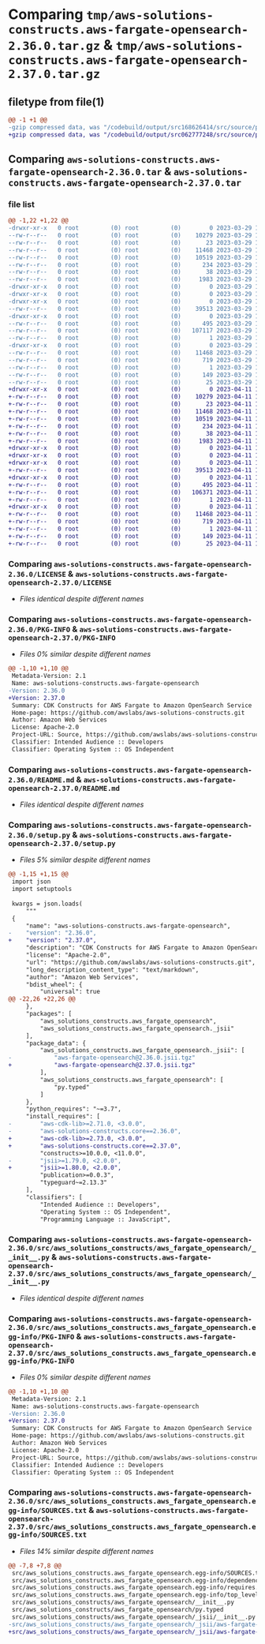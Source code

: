 # Comparing `tmp/aws-solutions-constructs.aws-fargate-opensearch-2.36.0.tar.gz` & `tmp/aws-solutions-constructs.aws-fargate-opensearch-2.37.0.tar.gz`

## filetype from file(1)

```diff
@@ -1 +1 @@
-gzip compressed data, was "/codebuild/output/src168626414/src/source/patterns/@aws-solutions-constructs/aws-fargate-opensearch/dist/python/aws-solutions-c", last modified: Wed Mar 29 17:48:09 2023, max compression
+gzip compressed data, was "/codebuild/output/src062777248/src/source/patterns/@aws-solutions-constructs/aws-fargate-opensearch/dist/python/aws-solutions-c", last modified: Tue Apr 11 17:42:39 2023, max compression
```

## Comparing `aws-solutions-constructs.aws-fargate-opensearch-2.36.0.tar` & `aws-solutions-constructs.aws-fargate-opensearch-2.37.0.tar`

### file list

```diff
@@ -1,22 +1,22 @@
-drwxr-xr-x   0 root         (0) root         (0)        0 2023-03-29 17:48:09.000000 aws-solutions-constructs.aws-fargate-opensearch-2.36.0/
--rw-r--r--   0 root         (0) root         (0)    10279 2023-03-29 17:47:57.000000 aws-solutions-constructs.aws-fargate-opensearch-2.36.0/LICENSE
--rw-r--r--   0 root         (0) root         (0)       23 2023-03-29 17:47:57.000000 aws-solutions-constructs.aws-fargate-opensearch-2.36.0/MANIFEST.in
--rw-r--r--   0 root         (0) root         (0)    11468 2023-03-29 17:48:09.000000 aws-solutions-constructs.aws-fargate-opensearch-2.36.0/PKG-INFO
--rw-r--r--   0 root         (0) root         (0)    10519 2023-03-29 17:47:57.000000 aws-solutions-constructs.aws-fargate-opensearch-2.36.0/README.md
--rw-r--r--   0 root         (0) root         (0)      234 2023-03-29 17:47:57.000000 aws-solutions-constructs.aws-fargate-opensearch-2.36.0/pyproject.toml
--rw-r--r--   0 root         (0) root         (0)       38 2023-03-29 17:48:09.000000 aws-solutions-constructs.aws-fargate-opensearch-2.36.0/setup.cfg
--rw-r--r--   0 root         (0) root         (0)     1983 2023-03-29 17:47:57.000000 aws-solutions-constructs.aws-fargate-opensearch-2.36.0/setup.py
-drwxr-xr-x   0 root         (0) root         (0)        0 2023-03-29 17:48:09.000000 aws-solutions-constructs.aws-fargate-opensearch-2.36.0/src/
-drwxr-xr-x   0 root         (0) root         (0)        0 2023-03-29 17:48:09.000000 aws-solutions-constructs.aws-fargate-opensearch-2.36.0/src/aws_solutions_constructs/
-drwxr-xr-x   0 root         (0) root         (0)        0 2023-03-29 17:48:09.000000 aws-solutions-constructs.aws-fargate-opensearch-2.36.0/src/aws_solutions_constructs/aws_fargate_opensearch/
--rw-r--r--   0 root         (0) root         (0)    39513 2023-03-29 17:47:57.000000 aws-solutions-constructs.aws-fargate-opensearch-2.36.0/src/aws_solutions_constructs/aws_fargate_opensearch/__init__.py
-drwxr-xr-x   0 root         (0) root         (0)        0 2023-03-29 17:48:09.000000 aws-solutions-constructs.aws-fargate-opensearch-2.36.0/src/aws_solutions_constructs/aws_fargate_opensearch/_jsii/
--rw-r--r--   0 root         (0) root         (0)      495 2023-03-29 17:47:57.000000 aws-solutions-constructs.aws-fargate-opensearch-2.36.0/src/aws_solutions_constructs/aws_fargate_opensearch/_jsii/__init__.py
--rw-r--r--   0 root         (0) root         (0)   107117 2023-03-29 17:47:57.000000 aws-solutions-constructs.aws-fargate-opensearch-2.36.0/src/aws_solutions_constructs/aws_fargate_opensearch/_jsii/aws-fargate-opensearch@2.36.0.jsii.tgz
--rw-r--r--   0 root         (0) root         (0)        1 2023-03-29 17:47:57.000000 aws-solutions-constructs.aws-fargate-opensearch-2.36.0/src/aws_solutions_constructs/aws_fargate_opensearch/py.typed
-drwxr-xr-x   0 root         (0) root         (0)        0 2023-03-29 17:48:09.000000 aws-solutions-constructs.aws-fargate-opensearch-2.36.0/src/aws_solutions_constructs.aws_fargate_opensearch.egg-info/
--rw-r--r--   0 root         (0) root         (0)    11468 2023-03-29 17:48:09.000000 aws-solutions-constructs.aws-fargate-opensearch-2.36.0/src/aws_solutions_constructs.aws_fargate_opensearch.egg-info/PKG-INFO
--rw-r--r--   0 root         (0) root         (0)      719 2023-03-29 17:48:09.000000 aws-solutions-constructs.aws-fargate-opensearch-2.36.0/src/aws_solutions_constructs.aws_fargate_opensearch.egg-info/SOURCES.txt
--rw-r--r--   0 root         (0) root         (0)        1 2023-03-29 17:48:09.000000 aws-solutions-constructs.aws-fargate-opensearch-2.36.0/src/aws_solutions_constructs.aws_fargate_opensearch.egg-info/dependency_links.txt
--rw-r--r--   0 root         (0) root         (0)      149 2023-03-29 17:48:09.000000 aws-solutions-constructs.aws-fargate-opensearch-2.36.0/src/aws_solutions_constructs.aws_fargate_opensearch.egg-info/requires.txt
--rw-r--r--   0 root         (0) root         (0)       25 2023-03-29 17:48:09.000000 aws-solutions-constructs.aws-fargate-opensearch-2.36.0/src/aws_solutions_constructs.aws_fargate_opensearch.egg-info/top_level.txt
+drwxr-xr-x   0 root         (0) root         (0)        0 2023-04-11 17:42:39.000000 aws-solutions-constructs.aws-fargate-opensearch-2.37.0/
+-rw-r--r--   0 root         (0) root         (0)    10279 2023-04-11 17:42:28.000000 aws-solutions-constructs.aws-fargate-opensearch-2.37.0/LICENSE
+-rw-r--r--   0 root         (0) root         (0)       23 2023-04-11 17:42:28.000000 aws-solutions-constructs.aws-fargate-opensearch-2.37.0/MANIFEST.in
+-rw-r--r--   0 root         (0) root         (0)    11468 2023-04-11 17:42:39.000000 aws-solutions-constructs.aws-fargate-opensearch-2.37.0/PKG-INFO
+-rw-r--r--   0 root         (0) root         (0)    10519 2023-04-11 17:42:28.000000 aws-solutions-constructs.aws-fargate-opensearch-2.37.0/README.md
+-rw-r--r--   0 root         (0) root         (0)      234 2023-04-11 17:42:28.000000 aws-solutions-constructs.aws-fargate-opensearch-2.37.0/pyproject.toml
+-rw-r--r--   0 root         (0) root         (0)       38 2023-04-11 17:42:39.000000 aws-solutions-constructs.aws-fargate-opensearch-2.37.0/setup.cfg
+-rw-r--r--   0 root         (0) root         (0)     1983 2023-04-11 17:42:28.000000 aws-solutions-constructs.aws-fargate-opensearch-2.37.0/setup.py
+drwxr-xr-x   0 root         (0) root         (0)        0 2023-04-11 17:42:39.000000 aws-solutions-constructs.aws-fargate-opensearch-2.37.0/src/
+drwxr-xr-x   0 root         (0) root         (0)        0 2023-04-11 17:42:39.000000 aws-solutions-constructs.aws-fargate-opensearch-2.37.0/src/aws_solutions_constructs/
+drwxr-xr-x   0 root         (0) root         (0)        0 2023-04-11 17:42:39.000000 aws-solutions-constructs.aws-fargate-opensearch-2.37.0/src/aws_solutions_constructs/aws_fargate_opensearch/
+-rw-r--r--   0 root         (0) root         (0)    39513 2023-04-11 17:42:28.000000 aws-solutions-constructs.aws-fargate-opensearch-2.37.0/src/aws_solutions_constructs/aws_fargate_opensearch/__init__.py
+drwxr-xr-x   0 root         (0) root         (0)        0 2023-04-11 17:42:39.000000 aws-solutions-constructs.aws-fargate-opensearch-2.37.0/src/aws_solutions_constructs/aws_fargate_opensearch/_jsii/
+-rw-r--r--   0 root         (0) root         (0)      495 2023-04-11 17:42:28.000000 aws-solutions-constructs.aws-fargate-opensearch-2.37.0/src/aws_solutions_constructs/aws_fargate_opensearch/_jsii/__init__.py
+-rw-r--r--   0 root         (0) root         (0)   106371 2023-04-11 17:42:28.000000 aws-solutions-constructs.aws-fargate-opensearch-2.37.0/src/aws_solutions_constructs/aws_fargate_opensearch/_jsii/aws-fargate-opensearch@2.37.0.jsii.tgz
+-rw-r--r--   0 root         (0) root         (0)        1 2023-04-11 17:42:28.000000 aws-solutions-constructs.aws-fargate-opensearch-2.37.0/src/aws_solutions_constructs/aws_fargate_opensearch/py.typed
+drwxr-xr-x   0 root         (0) root         (0)        0 2023-04-11 17:42:39.000000 aws-solutions-constructs.aws-fargate-opensearch-2.37.0/src/aws_solutions_constructs.aws_fargate_opensearch.egg-info/
+-rw-r--r--   0 root         (0) root         (0)    11468 2023-04-11 17:42:39.000000 aws-solutions-constructs.aws-fargate-opensearch-2.37.0/src/aws_solutions_constructs.aws_fargate_opensearch.egg-info/PKG-INFO
+-rw-r--r--   0 root         (0) root         (0)      719 2023-04-11 17:42:39.000000 aws-solutions-constructs.aws-fargate-opensearch-2.37.0/src/aws_solutions_constructs.aws_fargate_opensearch.egg-info/SOURCES.txt
+-rw-r--r--   0 root         (0) root         (0)        1 2023-04-11 17:42:39.000000 aws-solutions-constructs.aws-fargate-opensearch-2.37.0/src/aws_solutions_constructs.aws_fargate_opensearch.egg-info/dependency_links.txt
+-rw-r--r--   0 root         (0) root         (0)      149 2023-04-11 17:42:39.000000 aws-solutions-constructs.aws-fargate-opensearch-2.37.0/src/aws_solutions_constructs.aws_fargate_opensearch.egg-info/requires.txt
+-rw-r--r--   0 root         (0) root         (0)       25 2023-04-11 17:42:39.000000 aws-solutions-constructs.aws-fargate-opensearch-2.37.0/src/aws_solutions_constructs.aws_fargate_opensearch.egg-info/top_level.txt
```

### Comparing `aws-solutions-constructs.aws-fargate-opensearch-2.36.0/LICENSE` & `aws-solutions-constructs.aws-fargate-opensearch-2.37.0/LICENSE`

 * *Files identical despite different names*

### Comparing `aws-solutions-constructs.aws-fargate-opensearch-2.36.0/PKG-INFO` & `aws-solutions-constructs.aws-fargate-opensearch-2.37.0/PKG-INFO`

 * *Files 0% similar despite different names*

```diff
@@ -1,10 +1,10 @@
 Metadata-Version: 2.1
 Name: aws-solutions-constructs.aws-fargate-opensearch
-Version: 2.36.0
+Version: 2.37.0
 Summary: CDK Constructs for AWS Fargate to Amazon OpenSearch Service
 Home-page: https://github.com/awslabs/aws-solutions-constructs.git
 Author: Amazon Web Services
 License: Apache-2.0
 Project-URL: Source, https://github.com/awslabs/aws-solutions-constructs.git
 Classifier: Intended Audience :: Developers
 Classifier: Operating System :: OS Independent
```

### Comparing `aws-solutions-constructs.aws-fargate-opensearch-2.36.0/README.md` & `aws-solutions-constructs.aws-fargate-opensearch-2.37.0/README.md`

 * *Files identical despite different names*

### Comparing `aws-solutions-constructs.aws-fargate-opensearch-2.36.0/setup.py` & `aws-solutions-constructs.aws-fargate-opensearch-2.37.0/setup.py`

 * *Files 5% similar despite different names*

```diff
@@ -1,15 +1,15 @@
 import json
 import setuptools
 
 kwargs = json.loads(
     """
 {
     "name": "aws-solutions-constructs.aws-fargate-opensearch",
-    "version": "2.36.0",
+    "version": "2.37.0",
     "description": "CDK Constructs for AWS Fargate to Amazon OpenSearch Service",
     "license": "Apache-2.0",
     "url": "https://github.com/awslabs/aws-solutions-constructs.git",
     "long_description_content_type": "text/markdown",
     "author": "Amazon Web Services",
     "bdist_wheel": {
         "universal": true
@@ -22,26 +22,26 @@
     },
     "packages": [
         "aws_solutions_constructs.aws_fargate_opensearch",
         "aws_solutions_constructs.aws_fargate_opensearch._jsii"
     ],
     "package_data": {
         "aws_solutions_constructs.aws_fargate_opensearch._jsii": [
-            "aws-fargate-opensearch@2.36.0.jsii.tgz"
+            "aws-fargate-opensearch@2.37.0.jsii.tgz"
         ],
         "aws_solutions_constructs.aws_fargate_opensearch": [
             "py.typed"
         ]
     },
     "python_requires": "~=3.7",
     "install_requires": [
-        "aws-cdk-lib>=2.71.0, <3.0.0",
-        "aws-solutions-constructs.core==2.36.0",
+        "aws-cdk-lib>=2.73.0, <3.0.0",
+        "aws-solutions-constructs.core==2.37.0",
         "constructs>=10.0.0, <11.0.0",
-        "jsii>=1.79.0, <2.0.0",
+        "jsii>=1.80.0, <2.0.0",
         "publication>=0.0.3",
         "typeguard~=2.13.3"
     ],
     "classifiers": [
         "Intended Audience :: Developers",
         "Operating System :: OS Independent",
         "Programming Language :: JavaScript",
```

### Comparing `aws-solutions-constructs.aws-fargate-opensearch-2.36.0/src/aws_solutions_constructs/aws_fargate_opensearch/__init__.py` & `aws-solutions-constructs.aws-fargate-opensearch-2.37.0/src/aws_solutions_constructs/aws_fargate_opensearch/__init__.py`

 * *Files identical despite different names*

### Comparing `aws-solutions-constructs.aws-fargate-opensearch-2.36.0/src/aws_solutions_constructs.aws_fargate_opensearch.egg-info/PKG-INFO` & `aws-solutions-constructs.aws-fargate-opensearch-2.37.0/src/aws_solutions_constructs.aws_fargate_opensearch.egg-info/PKG-INFO`

 * *Files 0% similar despite different names*

```diff
@@ -1,10 +1,10 @@
 Metadata-Version: 2.1
 Name: aws-solutions-constructs.aws-fargate-opensearch
-Version: 2.36.0
+Version: 2.37.0
 Summary: CDK Constructs for AWS Fargate to Amazon OpenSearch Service
 Home-page: https://github.com/awslabs/aws-solutions-constructs.git
 Author: Amazon Web Services
 License: Apache-2.0
 Project-URL: Source, https://github.com/awslabs/aws-solutions-constructs.git
 Classifier: Intended Audience :: Developers
 Classifier: Operating System :: OS Independent
```

### Comparing `aws-solutions-constructs.aws-fargate-opensearch-2.36.0/src/aws_solutions_constructs.aws_fargate_opensearch.egg-info/SOURCES.txt` & `aws-solutions-constructs.aws-fargate-opensearch-2.37.0/src/aws_solutions_constructs.aws_fargate_opensearch.egg-info/SOURCES.txt`

 * *Files 14% similar despite different names*

```diff
@@ -7,8 +7,8 @@
 src/aws_solutions_constructs.aws_fargate_opensearch.egg-info/SOURCES.txt
 src/aws_solutions_constructs.aws_fargate_opensearch.egg-info/dependency_links.txt
 src/aws_solutions_constructs.aws_fargate_opensearch.egg-info/requires.txt
 src/aws_solutions_constructs.aws_fargate_opensearch.egg-info/top_level.txt
 src/aws_solutions_constructs/aws_fargate_opensearch/__init__.py
 src/aws_solutions_constructs/aws_fargate_opensearch/py.typed
 src/aws_solutions_constructs/aws_fargate_opensearch/_jsii/__init__.py
-src/aws_solutions_constructs/aws_fargate_opensearch/_jsii/aws-fargate-opensearch@2.36.0.jsii.tgz
+src/aws_solutions_constructs/aws_fargate_opensearch/_jsii/aws-fargate-opensearch@2.37.0.jsii.tgz
```

